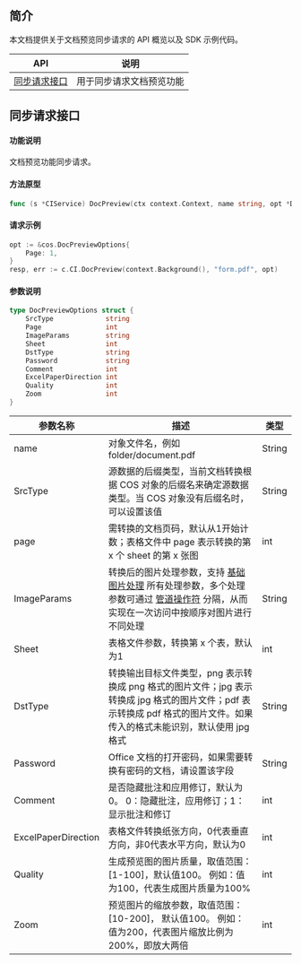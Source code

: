 
## 简介

本文档提供关于文档预览同步请求的 API 概览以及 SDK 示例代码。

| API  |	说明  |
|----|-----|
| [同步请求接口](https://intl.cloud.tencent.com/document/product/1045/47929)  |       用于同步请求文档预览功能  |



## 同步请求接口

#### 功能说明

文档预览功能同步请求。

#### 方法原型

```go
func (s *CIService) DocPreview(ctx context.Context, name string, opt *DocPreviewOptions) (*Response, error)
```

#### 请求示例

```go
opt := &cos.DocPreviewOptions{
	Page: 1,
}
resp, err := c.CI.DocPreview(context.Background(), "form.pdf", opt)
```

#### 参数说明

```go
type DocPreviewOptions struct {
    SrcType             string
    Page                int
    ImageParams         string
    Sheet               int
    DstType             string
    Password            string
    Comment             int
    ExcelPaperDirection int
    Quality             int
    Zoom                int
}
```

| 参数名称            | 描述                                                         | 类型   |
| ------------------- | ------------------------------------------------------------ | ------ |
| name                | 对象文件名，例如 folder/document.pdf                         | String |
| SrcType             | 源数据的后缀类型，当前文档转换根据 COS 对象的后缀名来确定源数据类型。当 COS 对象没有后缀名时，可以设置该值 | String |
| page                | 需转换的文档页码，默认从1开始计数；表格文件中 page 表示转换的第 x 个 sheet 的第 x 张图 | int    |
| ImageParams         | 转换后的图片处理参数，支持 [基础图片处理](https://intl.cloud.tencent.com/document/product/1045/33694) 所有处理参数，多个处理参数可通过 [管道操作符](https://intl.cloud.tencent.com/document/product/436/36380) 分隔，从而实现在一次访问中按顺序对图片进行不同处理 | String |
| Sheet               | 表格文件参数，转换第 x 个表，默认为1                         | int    |
| DstType             | 转换输出目标文件类型，png 表示转换成 png 格式的图片文件；jpg 表示转换成 jpg 格式的图片文件；pdf 表示转换成 pdf 格式的图片文件。如果传入的格式未能识别，默认使用 jpg 格式 | String |
| Password            | Office 文档的打开密码，如果需要转换有密码的文档，请设置该字段 | String |
| Comment             | 是否隐藏批注和应用修订，默认为 0。 0：隐藏批注，应用修订；1：显示批注和修订 | int    |
| ExcelPaperDirection | 表格文件转换纸张方向，0代表垂直方向，非0代表水平方向，默认为0 | int    |
| Quality             | 生成预览图的图片质量，取值范围：[1-100]，默认值100。 例如：值为100，代表生成图片质量为100% | int    |
| Zoom                | 预览图片的缩放参数，取值范围：[10-200]， 默认值100。 例如：值为200，代表图片缩放比例为200%，即放大两倍 | int    |
